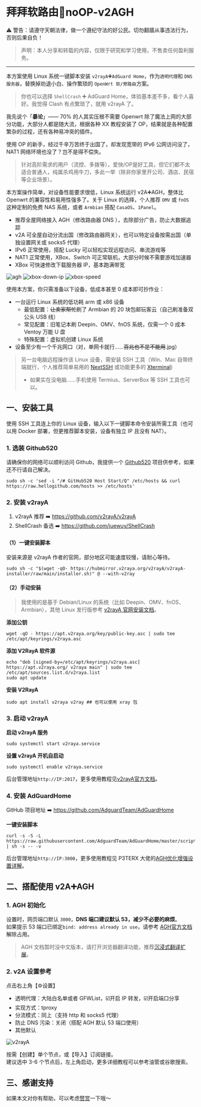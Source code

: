 # 拜拜软路由👋noOP-v2AGH

⚠️ 警告：请遵守天朝法律，做一个遵纪守法的好公民。切勿翻牆从事违法行为，否则后果自负！  
> 声明：本人分享和转载的内容，仅限于研究和学习使用，不售卖任何盈利服务。
---
本方案使用 Linux 系统一键脚本安装 `v2rayA`➕`AdGuard Home`，作为`透明代理`和 `DNS服务器`，替换掉劝退小白、操作繁琐的 `OpenWrt 软/旁路由`方案。 
> 你也可以选择 `ShellCrash` ➕ AdGuard Home，体验基本差不多，看个人喜好。我觉得 Clash 有点繁琐了，就用 v2rayA 了。

我先说个「**暴论**」—— 70% 的人其实压根不需要 Openwrt 除了魔法上网的大部分功能，大部分人都是随大流，根据各种 XX 教程安装了 OP，结果就是各种配置繁杂的过程，还有各种易冲突的插件。  

使用 OP 的新手，经过千辛万苦终于出国了，却发现宽带的 IPv6 公网访问没了，NAT1 网络环境也没了？岂不是得不偿失。  
> 针对高阶需求的用户（流控、多拨等），爱快/OP是好工具，但它们都不太适合普通人，纯属杀鸡用牛刀，多此一举（除非你家里开公司、酒店、民宿等企业场景）。  

本方案操作简单，对设备性能要求很低，Linux 系统运行 v2A➕AGH，整体比 Openwrt 的兼容性和易用性强多了。关于 Linux 的选择，个人推荐 `OMV` 或 `fnOS` 这种定制的免费 NAS 系统，或者 `Armbian` 搭配 `CasaOS`、`1Panel`。
- 推荐全屋网络接入 AGH（修改路由器 DNS ），去除部分广告，防止大数据追踪
- v2A 可全屋自动分流出国（修改路由器网关），也可以特定设备按需出国（单独设置网关或 socks5 代理）
- IPv6 正常使用，搭配 Lucky 可以轻松实现远程访问、串流游戏等
- NAT1 正常使用，XBox、Switch 可正常联机，大部分时候不需要游戏加速器
- XBox 可快速修改下载服务器 IP，基本跑满带宽

![agh](https://github.com/juneix/noOP-AGHv2/assets/81808039/bcd3a018-f1ce-434b-9047-f1907f4e83ee)
![xbox-down-ip](https://github.com/juneix/noOP-AGHv2/assets/81808039/efec34fb-0653-4293-85ac-d266fd04f829)
![xbox-speed](https://github.com/juneix/noOP-AGHv2/assets/81808039/38ffa48c-4201-4593-babe-cb3d1a8eb69b)

使用本方案，你只需准备以下设备，低成本甚至 0 成本即可抄作业：

- 一台运行 Linux 系统的低功耗 arm 或 x86 设备
  - 最低配置：~~让卖家帮忙~~刷了 Armbian 的 20 块包邮玩客云（自己刷准备双公头 USB 线）
  - 常见配置：旧笔记本刷 Deepin、OMV、fnOS 系统，仅需一个 0 成本 Ventoy 万能 U 盘
  - 特殊配置：虚拟机创建 Linux 系统
- 设备至少有一个千兆网口（对，单网卡就行……~~百兆也不是不能用~~.jpg）

> 另一台电脑远程操作该 Linux 设备，需安装  SSH 工具（Win、Mac 自带终端就行，个人推荐简单易用的 [NextSSH](https://codemutex.com/) 或功能更多的 [Xterminal](https://www.terminal.icu/))
> - 如果实在没电脑……手机使用 Termius、ServerBox 等 SSH 工具也可以。

## 一、安装工具
使用 SSH 工具连上你的 Linux 设备，输入以下一键脚本命令安装所需工具（也可以用 Docker 部署，但更推荐脚本安装，设备有独立 IP 且没有 NAT）。

### 1. 选装 Github520
请确保你的网络可以顺利访问 Github，我提供一个 [Github520](https://github.com/521xueweihan/GitHub520) 项目供参考，如果还不行请自己解决。  
```
sudo sh -c 'sed -i "/# GitHub520 Host Start/Q" /etc/hosts && curl https://raw.hellogithub.com/hosts >> /etc/hosts'
```

### 2. 安装 v2rayA
1. v2rayA 推荐 ➡️ https://github.com/v2rayA/v2rayA  
2. ShellCrash 备选 ➡️ https://github.com/juewuy/ShellCrash

#### （1）一键安装脚本
安装来源是 v2rayA 作者的官网，部分地区可能速度较慢，请耐心等待。  
```
sudo sh -c "$(wget -qO- https://hubmirror.v2raya.org/v2rayA/v2rayA-installer/raw/main/installer.sh)" @ --with-v2ray
```  
#### （2）手动安装
> 我使用的是基于 Debian/Linux 的系统（比如 Deepin、OMV、fnOS、Armbian），其他 Linux 发行版参考 [v2rayA 官网安装文档](https://v2raya.org/docs/prologue/installation/)。  

**添加公钥**
```
wget -qO - https://apt.v2raya.org/key/public-key.asc | sudo tee /etc/apt/keyrings/v2raya.asc
```
**添加 V2RayA 软件源**
```
echo "deb [signed-by=/etc/apt/keyrings/v2raya.asc] https://apt.v2raya.org/ v2raya main" | sudo tee /etc/apt/sources.list.d/v2raya.list
sudo apt update
```
**安装 V2RayA**
```
sudo apt install v2raya v2ray ## 也可以使用 xray 包
```

### 3. 启动 v2rayA
**启动 v2rayA 服务**  
```
sudo systemctl start v2raya.service
```
**设置 v2rayA 开机自启动**  
```
sudo systemctl enable v2raya.service
```

后台管理地址`http://IP:2017`，更多使用教程见[v2rayA官方文档](https://v2raya.org)。

### 4. 安装 AdGuardHome
GitHub 项目地址 ➡️ https://github.com/AdguardTeam/AdGuardHome  

**一键安装脚本**  
```
curl -s -S -L https://raw.githubusercontent.com/AdguardTeam/AdGuardHome/master/scripts/install.sh | sh -s -- -v
```  

后台管理地址`http://IP:3000`，更多使用教程见 P3TERX 大佬的[AGH优化增强设置详解](https://p3terx.com/archives/use-adguard-home-to-build-dns-to-prevent-pollution-and-remove-ads-2.html)。

## 二、搭配使用 v2A➕AGH
### 1. AGH 初始化
设置时，网页端口默认 `3000`，**DNS 端口建议默认 53，减少不必要的麻烦**。  
如果提示 53 端口已绑定`bind: address already in use`，请参考 [AGH官方文档](https://adguard-dns.io/kb/zh-CN/adguard-home/faq/#bindinuse) 解除占用。  
> AGH 文档暂时没中文版本，请打开浏览器翻译功能，推荐[沉浸式翻译扩展](https://immersivetranslate.com/)。

### 2. v2A 设置参考
点击右上角【⚙️设置】  
- 透明代理：大陆白名单或者 GFWList，☑️开启 IP 转发，☑️开启端口分享
- 实现方式：tproxy
- 分流模式：同上（支持 http 和 socks5 代理）
- 防止 DNS 污染：关闭（搭配 AGH 默认 53 端口使用）
- 其他默认

![v2rayA](https://github.com/juneix/noOP-v2AGH/assets/81808039/497f4eb9-9dc1-426d-9e73-81d427e8d477)

按需【创建】单个节点，或【导入】订阅链接。  
建议选中 3-6 个节点后，左上角启动，更多详细教程可以参考油管或谷歌搜索。

## 三、感谢支持
如果本文对你有帮助，可以考虑[赞赏](https://5nav.eu.org/wx-zsm.webp)一下哦～
